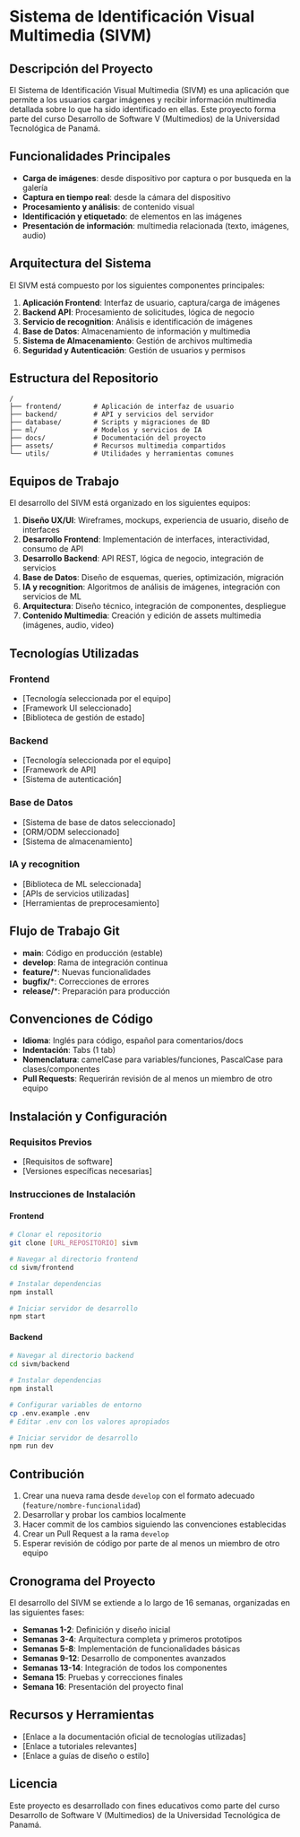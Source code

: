 # Sistema de Identificación Visual Multimedia (SIVM)

## Descripción del Proyecto

El Sistema de Identificación Visual Multimedia (SIVM) es una aplicación que permite a los usuarios cargar imágenes y recibir información multimedia detallada sobre lo que ha sido identificado en ellas. Este proyecto forma parte del curso Desarrollo de Software V (Multimedios) de la Universidad Tecnológica de Panamá.

## Funcionalidades Principales

- **Carga de imágenes**: desde dispositivo por captura o por busqueda en la galería
- **Captura en tiempo real**: desde la cámara del dispositivo
- **Procesamiento y análisis**: de contenido visual
- **Identificación y etiquetado**: de elementos en las imágenes
- **Presentación de información**: multimedia relacionada (texto, imágenes, audio)

## Arquitectura del Sistema

El SIVM está compuesto por los siguientes componentes principales:

1. **Aplicación Frontend**: Interfaz de usuario, captura/carga de imágenes
2. **Backend API**: Procesamiento de solicitudes, lógica de negocio
3. **Servicio de recognition**: Análisis e identificación de imágenes
4. **Base de Datos**: Almacenamiento de información y multimedia
5. **Sistema de Almacenamiento**: Gestión de archivos multimedia
6. **Seguridad y Autenticación**: Gestión de usuarios y permisos

## Estructura del Repositorio

```
/
├── frontend/        # Aplicación de interfaz de usuario
├── backend/         # API y servicios del servidor
├── database/        # Scripts y migraciones de BD
├── ml/              # Modelos y servicios de IA
├── docs/            # Documentación del proyecto
├── assets/          # Recursos multimedia compartidos
└── utils/           # Utilidades y herramientas comunes
```

## Equipos de Trabajo

El desarrollo del SIVM está organizado en los siguientes equipos:

1. **Diseño UX/UI**: Wireframes, mockups, experiencia de usuario, diseño de interfaces
2. **Desarrollo Frontend**: Implementación de interfaces, interactividad, consumo de API
3. **Desarrollo Backend**: API REST, lógica de negocio, integración de servicios
4. **Base de Datos**: Diseño de esquemas, queries, optimización, migración
5. **IA y recognition**: Algoritmos de análisis de imágenes, integración con servicios de ML
6. **Arquitectura**: Diseño técnico, integración de componentes, despliegue
7. **Contenido Multimedia**: Creación y edición de assets multimedia (imágenes, audio, video)

## Tecnologías Utilizadas

### Frontend
- [Tecnología seleccionada por el equipo]
- [Framework UI seleccionado]
- [Biblioteca de gestión de estado]

### Backend
- [Tecnología seleccionada por el equipo]
- [Framework de API]
- [Sistema de autenticación]

### Base de Datos
- [Sistema de base de datos seleccionado]
- [ORM/ODM seleccionado]
- [Sistema de almacenamiento]

### IA y recognition
- [Biblioteca de ML seleccionada]
- [APIs de servicios utilizadas]
- [Herramientas de preprocesamiento]

## Flujo de Trabajo Git

- **main**: Código en producción (estable)
- **develop**: Rama de integración continua
- **feature/***: Nuevas funcionalidades
- **bugfix/***: Correcciones de errores
- **release/***: Preparación para producción

## Convenciones de Código

- **Idioma**: Inglés para código, español para comentarios/docs
- **Indentación**: Tabs (1 tab)
- **Nomenclatura**: camelCase para variables/funciones, PascalCase para clases/componentes
- **Pull Requests**: Requerirán revisión de al menos un miembro de otro equipo

## Instalación y Configuración

### Requisitos Previos
- [Requisitos de software]
- [Versiones específicas necesarias]

### Instrucciones de Instalación

#### Frontend
```bash
# Clonar el repositorio
git clone [URL_REPOSITORIO] sivm

# Navegar al directorio frontend
cd sivm/frontend

# Instalar dependencias
npm install

# Iniciar servidor de desarrollo
npm start
```

#### Backend
```bash
# Navegar al directorio backend
cd sivm/backend

# Instalar dependencias
npm install

# Configurar variables de entorno
cp .env.example .env
# Editar .env con los valores apropiados

# Iniciar servidor de desarrollo
npm run dev
```

## Contribución

1. Crear una nueva rama desde `develop` con el formato adecuado (`feature/nombre-funcionalidad`)
2. Desarrollar y probar los cambios localmente
3. Hacer commit de los cambios siguiendo las convenciones establecidas
4. Crear un Pull Request a la rama `develop`
5. Esperar revisión de código por parte de al menos un miembro de otro equipo

## Cronograma del Proyecto

El desarrollo del SIVM se extiende a lo largo de 16 semanas, organizadas en las siguientes fases:

- **Semanas 1-2**: Definición y diseño inicial
- **Semanas 3-4**: Arquitectura completa y primeros prototipos
- **Semanas 5-8**: Implementación de funcionalidades básicas
- **Semanas 9-12**: Desarrollo de componentes avanzados
- **Semanas 13-14**: Integración de todos los componentes
- **Semana 15**: Pruebas y correcciones finales
- **Semana 16**: Presentación del proyecto final

## Recursos y Herramientas

- [Enlace a la documentación oficial de tecnologías utilizadas]
- [Enlace a tutoriales relevantes]
- [Enlace a guías de diseño o estilo]

## Licencia

Este proyecto es desarrollado con fines educativos como parte del curso Desarrollo de Software V (Multimedios) de la Universidad Tecnológica de Panamá.